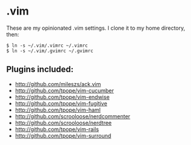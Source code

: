 # .vim

These are my opinionated .vim settings.  I clone it to my home directory, then:

    $ ln -s ~/.vim/.vimrc ~/.vimrc
    $ ln -s ~/.vim/.gvimrc ~/.gvimrc

## Plugins included:

* http://github.com/mileszs/ack.vim
* http://github.com/tpope/vim-cucumber
* http://github.com/tpope/vim-endwise
* http://github.com/tpope/vim-fugitive
* http://github.com/tpope/vim-haml
* http://github.com/scrooloose/nerdcommenter
* http://github.com/scrooloose/nerdtree
* http://github.com/tpope/vim-rails
* http://github.com/tpope/vim-surround
